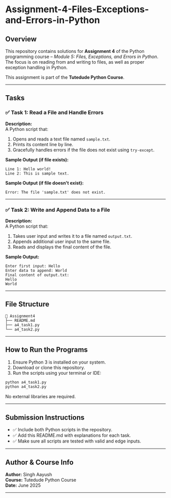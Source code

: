 # Assignment-4-Files-Exceptions-and-Errors-in-Python

## Overview

This repository contains solutions for **Assignment 4** of the Python programming course – *Module 5: Files, Exceptions, and Errors in Python*. The focus is on reading from and writing to files, as well as proper exception handling in Python.

This assignment is part of the **Tutedude Python Course**.

---

## Tasks

### ✅ Task 1: Read a File and Handle Errors

**Description:**  
A Python script that:
1. Opens and reads a text file named `sample.txt`.
2. Prints its content line by line.
3. Gracefully handles errors if the file does not exist using `try-except`.

**Sample Output (if file exists):**
```
Line 1: Hello world!
Line 2: This is sample text.
```

**Sample Output (if file doesn't exist):**
```
Error: The file 'sample.txt' does not exist.
```

---

### ✅ Task 2: Write and Append Data to a File

**Description:**  
A Python script that:
1. Takes user input and writes it to a file named `output.txt`.
2. Appends additional user input to the same file.
3. Reads and displays the final content of the file.

**Sample Output:**
```
Enter first input: Hello
Enter data to append: World
Final content of output.txt:
Hello
World
```

---

## File Structure

```
📁 Assignment4
├── README.md
├── a4_task1.py
└── a4_task2.py
```

---

## How to Run the Programs

1. Ensure Python 3 is installed on your system.
2. Download or clone this repository.
3. Run the scripts using your terminal or IDE:

```bash
python a4_task1.py
python a4_task2.py
```

No external libraries are required.

---

## Submission Instructions

- ✅ Include both Python scripts in the repository.
- ✅ Add this README.md with explanations for each task.
- ✅ Make sure all scripts are tested with valid and edge inputs.
---

## Author & Course Info

**Author:** Singh Aayush  
**Course:** Tutedude Python Course  
**Date:** June 2025

---
